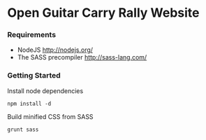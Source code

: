 # Open Guitar Carry Rally Website

### Requirements

* NodeJS http://nodejs.org/
* The SASS precompiler http://sass-lang.com/

### Getting Started

Install node dependencies
```
npm install -d
```

Build minified CSS from SASS
```
grunt sass
```
